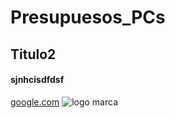 # Presupuesos_PCs

## Titulo2

#### sjnhcisdfdsf

[google.com](https://www.google.com)
![logo marca](https://pbs.twimg.com/media/FhNk8peXwAgKfbM.jpg)

